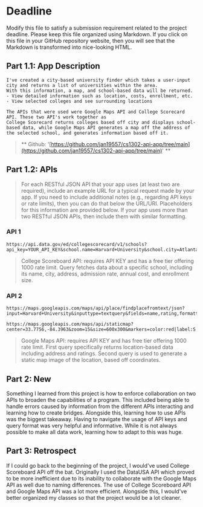 # Deadline

Modify this file to satisfy a submission requirement related to the project
deadline. Please keep this file organized using Markdown. If you click on
this file in your GitHub repository website, then you will see that the
Markdown is transformed into nice-looking HTML.

## Part 1.1: App Description

    I've created a city-based university finder which takes a user-input city and returns a list of universities within the area.
    With this information, a map, and school-based data will be returned.
    - View detailed information such as location, costs, enrollment, etc.
    - View selected colleges and see surrounding locations

    The APIs that were used were Google Maps API and College Scorecard API. These two API's work together as
    College Scorecard returns colleges based off city and displays school-based data, while Google Maps API generates a map off the address of
    the selected school, and generates information based off it.

>   ** Github: '[https://github.com/jan19557/cs1302-api-app/tree/main](https://github.com/jan19557/cs1302-api-app/tree/main)' **


## Part 1.2: APIs

> For each RESTful JSON API that your app uses (at least two are required),
> include an example URL for a typical request made by your app. If you
> need to include additional notes (e.g., regarding API keys or rate
> limits), then you can do that below the URL/URI. Placeholders for this
> information are provided below. If your app uses more than two RESTful
> JSON APIs, then include them with similar formatting.

### API 1

```
https://api.data.gov/ed/collegescorecard/v1/schools?api_key=YOUR_API_KEY&school.name=Harvard+University&school.city=Atlanta&fields=school.name,school.city,school.address,latest.admissions.admission_rate.overall,latest.cost.attendance.academic_year,latest.student.size

```

> College Scoreboard API: requires API KEY and has a free tier offering 1000 rate limit. Query fetches data about a specific school, including its name, city, address, admission rate, annual cost, and enrollment size.

### API 2

```
https://maps.googleapis.com/maps/api/place/findplacefromtext/json?input=Harvard+University&inputtype=textquery&fields=name,rating,formatted_address&key=YOUR_API_KEY

```

```
https://maps.googleapis.com/maps/api/staticmap?center=33.7756,-84.3963&zoom=15&size=600x300&markers=color:red|label:S|33.7756,-84.3963&key=YOUR_API_KEY

```

> Google Maps API: requires API KEY and has free tier offering 1000 rate limit. First query specifically returns location-based data including address and ratings. Second query is used to generate a static map image of the location, based off coordinates.

## Part 2: New

Something I learned from this project is how to enforce collaboration on two APIs to broaden the capabilities of a program. This included being able to handle errors caused by information from the different APIs interacting and learning how to create bridges. Alongside this, learning how to use APIs was the biggest takeaway. Having to navigate the usage of API keys and query format was very helpful and informative. While it is not always possible to make all data work, learning how to adapt to this was huge.

## Part 3: Retrospect

If I could go back to the beginning of the project, I would've used College Scoreboard API off the bat. Originally I used the DataUSA API which proved to be more inefficient due to its inability to collaborate with the Google Maps API as well due to naming differences. The use of College Scoreboard API and Google Maps API was a lot more efficient. Alongside this, I would've better organized my classes so that the project would be a lot cleaner.
